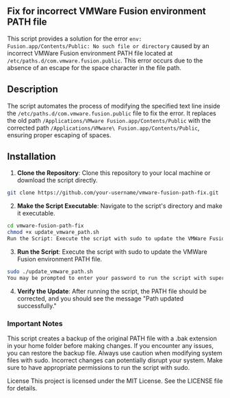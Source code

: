 ## Fix for incorrect VMWare Fusion environment PATH file

This script provides a solution for the error `env: Fusion.app/Contents/Public: No such file or directory` caused by an incorrect VMWare Fusion environment PATH file located at `/etc/paths.d/com.vmware.fusion.public`. This error occurs due to the absence of an escape for the space character in the file path.

## Description

The script automates the process of modifying the specified text line inside the `/etc/paths.d/com.vmware.fusion.public` file to fix the error. It replaces the old path `/Applications/VMware Fusion.app/Contents/Public` with the corrected path `/Applications/VMware\ Fusion.app/Contents/Public`, ensuring proper escaping of spaces.

## Installation

1. **Clone the Repository**: Clone this repository to your local machine or download the script directly.

```bash
git clone https://github.com/your-username/vmware-fusion-path-fix.git
```

2. **Make the Script Executable**: Navigate to the script's directory and make it executable.

``` bash
cd vmware-fusion-path-fix
chmod +x update_vmware_path.sh
Run the Script: Execute the script with sudo to update the VMWare Fusion environment PATH file.
```

3. **Run the Script**: Execute the script with sudo to update the VMWare Fusion environment PATH file.
``` bash
sudo ./update_vmware_path.sh
You may be prompted to enter your password to run the script with superuser privileges.
```

4. **Verify the Update**: After running the script, the PATH file should be corrected, and you should see the message "Path updated successfully."

### Important Notes
This script creates a backup of the original PATH file with a .bak extension in your home folder before making changes. If you encounter any issues, you can restore the backup file.
Always use caution when modifying system files with sudo. Incorrect changes can potentially disrupt your system.
Make sure to have appropriate permissions to run the script with sudo.

License
This project is licensed under the MIT License. See the LICENSE file for details.
